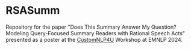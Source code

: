 # RSASumm

Repository for the paper "Does This Summary Answer My Question? Modeling Query-Focused Summary Readers with Rational Speech Acts" presented as a poster at the [CustomNLP4U](https://customnlp4u-24.github.io/) Workshop at EMNLP 2024.

